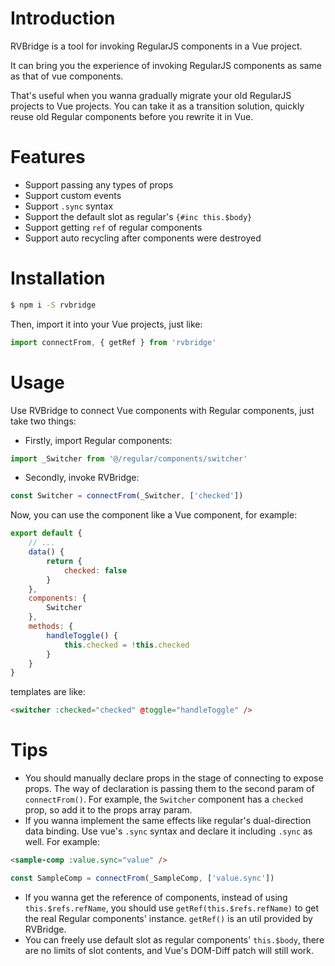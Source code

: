 # Introduction
RVBridge is a tool for invoking RegularJS components in a Vue project.

It can bring you the experience of invoking RegularJS components as same as that of vue components.

That's useful when you wanna gradually migrate your old RegularJS projects to Vue projects. You can take it as a transition solution, quickly reuse old Regular components before you rewrite it in Vue.

# Features
- Support passing any types of props
- Support custom events
- Support `.sync` syntax
- Support the default slot as regular's `{#inc this.$body}`
- Support getting `ref` of regular components
- Support auto recycling after components were destroyed

# Installation
```sh
$ npm i -S rvbridge
```
Then, import it into your Vue projects, just like:
```js
import connectFrom, { getRef } from 'rvbridge'
```

# Usage
Use RVBridge to connect Vue components with Regular components, just take two things:

- Firstly, import Regular components:
```js
import _Switcher from '@/regular/components/switcher'
```
- Secondly, invoke RVBridge:
```js
const Switcher = connectFrom(_Switcher, ['checked'])
```
Now, you can use the component like a Vue component, for example:
```js
export default {
    // ...
    data() {
        return {
            checked: false
        }
    },
    components: {
        Switcher
    },
    methods: {
        handleToggle() {
            this.checked = !this.checked
        }
    }
}
```
templates are like:
```html
<switcher :checked="checked" @toggle="handleToggle" />
```

# Tips
- You should manually declare props in the stage of connecting to expose props. The way of declaration is passing them to the second param of `connectFrom()`. For example, the `Switcher` component has a `checked` prop, so add it to the props array param. 
- If you wanna implement the same effects like regular's dual-direction data binding. Use vue's `.sync` syntax and declare it including `.sync` as well. For example:
```html
<sample-comp :value.sync="value" />
```
```js
const SampleComp = connectFrom(_SampleComp, ['value.sync'])
```
- If you wanna get the reference of components, instead of using `this.$refs.refName`, you should use `getRef(this.$refs.refName)` to get the real Regular components' instance. `getRef()` is an util provided by RVBridge.
- You can freely use default slot as regular components' `this.$body`, there are no limits of slot contents, and Vue's DOM-Diff patch will still work.